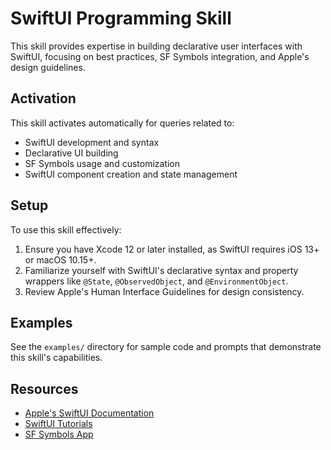 # SwiftUI Programming Skill

This skill provides expertise in building declarative user interfaces with SwiftUI, focusing on best practices, SF Symbols integration, and Apple's design guidelines.

## Activation

This skill activates automatically for queries related to:
- SwiftUI development and syntax
- Declarative UI building
- SF Symbols usage and customization
- SwiftUI component creation and state management

## Setup

To use this skill effectively:

1. Ensure you have Xcode 12 or later installed, as SwiftUI requires iOS 13+ or macOS 10.15+.
2. Familiarize yourself with SwiftUI's declarative syntax and property wrappers like `@State`, `@ObservedObject`, and `@EnvironmentObject`.
3. Review Apple's Human Interface Guidelines for design consistency.

## Examples

See the `examples/` directory for sample code and prompts that demonstrate this skill's capabilities.

## Resources

- [Apple's SwiftUI Documentation](https://developer.apple.com/documentation/swiftui/)
- [SwiftUI Tutorials](https://developer.apple.com/tutorials/swiftui/)
- [SF Symbols App](https://developer.apple.com/sf-symbols/)